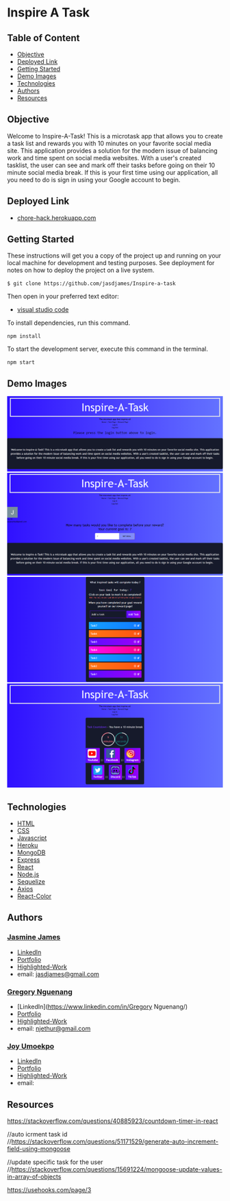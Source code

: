 # Inspire A Task



## Table of Content
* [Objective](#objective)
* [Deployed Link](#deployed-link)
* [Getting Started](#getting-started)
* [Demo Images](#demo-images)
* [Technologies](#technologies)
* [Authors](#authors)
* [Resources](#resources)

## Objective

Welcome to Inspire-A-Task! This is a microtask app that allows you to create a task list and rewards you with 10 minutes on your favorite social media site. This application provides a solution for the modern issue of balancing work and time spent on social media websites. With a user's created tasklist, the user can see and mark off their tasks before going on their 10 minute social media break. If this is your first time using our application, all you need to do is sign in using your Google account to begin.

## Deployed Link

* [chore-hack.herokuapp.com](https://chore-hack.herokuapp.com/)

## Getting Started
These instructions will get you a copy of the project up and running on your local machine for development and testing purposes. See deployment for notes on how to deploy the project on a live system.

```
$ git clone https://github.com/jasdjames/Inspire-a-task

```

Then open in your preferred text editor:

- [visual studio code](https://code.visualstudio.com/) 

To install dependencies, run this command.

```
npm install
```

To start the development server, execute this command in the terminal.

```
npm start
```

## Demo Images

![screenshot](Images/image1.png) 
![screenshot](Images/image2.png) 
![screenshot](Images/image3.png) 
![screenshot](Images/image4.png) 


## Technologies
* [HTML](https://developer.mozilla.org/en-US/docs/Web/HTML)
* [CSS](https://developer.mozilla.org/en-US/docs/Web/CSS)
* [Javascript](https://developer.mozilla.org/en-US/docs/Web/JavaScrip)
* [Heroku](https://www.heroku.com/)
* [MongoDB](https://www.mongodb.com/)
* [Express](https://expressjs.com/)
* [React](https://reactjs.org/)
* [Node.js](https://nodejs.org/en/)
* [Sequelize](https://sequelize.org/)
* [Axios](https://www.npmjs.com/package/axios)
* [React-Color](https://casesandberg.github.io/react-color/)



## Authors

### [Jasmine James](https://github.com/jasdjames)
- [LinkedIn]()
- [Portfolio]()
- [Highlighted-Work]()
- email: jasdjames@gmail.com

### [Gregory Nguenang](https://github.com/NGUENANG7)
- [LinkedIn](https://www.linkedin.com/in/Gregory Nguenang/)
- [Portfolio](https://fierce-harbor-88005.herokuapp.com/)
- [Highlighted-Work](https://q-jones92.github.io/Style-With-My-Weather-App/)
- email: njethur@gmail.com

### [Joy Umoekpo](https://github.com/JoyUmoekpo)
- [LinkedIn](linkedin.com/in/)
- [Portfolio]()
- [Highlighted-Work]()
- email: 


## Resources

https://stackoverflow.com/questions/40885923/countdown-timer-in-react

//auto icrment task id
//https://stackoverflow.com/questions/51171529/generate-auto-increment-field-using-mongoose

//update specific task for the user
//https://stackoverflow.com/questions/15691224/mongoose-update-values-in-array-of-objects

<!-- Local Storage -->

https://usehooks.com/page/3
